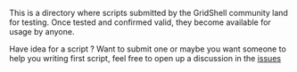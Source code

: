 This is a directory where scripts submitted by the GridShell community land for testing.
Once tested and confirmed valid, they become available for usage by anyone.

Have idea for a script ? Want to submit one or maybe you want someone to help you writing first script, 
feel free to open up a discussion in the [issues](https://github.com/invpe/GridShell/issues)
